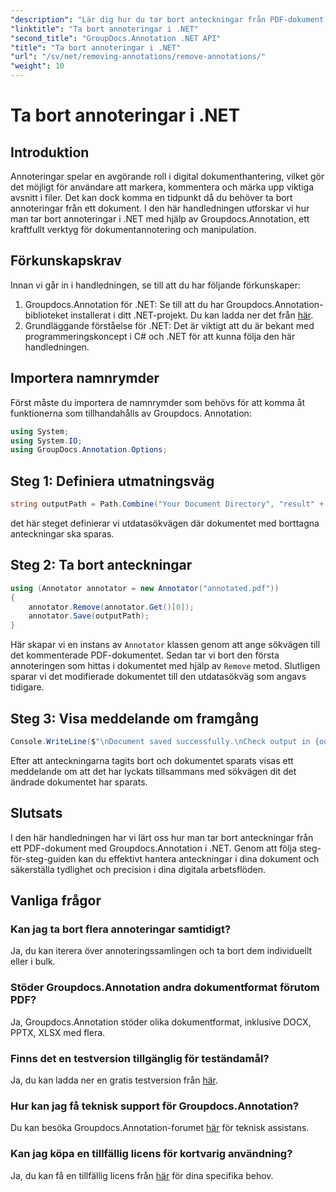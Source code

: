 ```yaml
---
"description": "Lär dig hur du tar bort anteckningar från PDF-dokument med Groupdocs.Annotation i .NET. Förenkla din digitala dokumenthanteringsprocess."
"linktitle": "Ta bort annoteringar i .NET"
"second_title": "GroupDocs.Annotation .NET API"
"title": "Ta bort annoteringar i .NET"
"url": "/sv/net/removing-annotations/remove-annotations/"
"weight": 10
---
```


# Ta bort annoteringar i .NET

## Introduktion
Annoteringar spelar en avgörande roll i digital dokumenthantering, vilket gör det möjligt för användare att markera, kommentera och märka upp viktiga avsnitt i filer. Det kan dock komma en tidpunkt då du behöver ta bort annoteringar från ett dokument. I den här handledningen utforskar vi hur man tar bort annoteringar i .NET med hjälp av Groupdocs.Annotation, ett kraftfullt verktyg för dokumentannotering och manipulation.
## Förkunskapskrav
Innan vi går in i handledningen, se till att du har följande förkunskaper:
1. Groupdocs.Annotation för .NET: Se till att du har Groupdocs.Annotation-biblioteket installerat i ditt .NET-projekt. Du kan ladda ner det från [här](https://releases.groupdocs.com/annotation/net/).
2. Grundläggande förståelse för .NET: Det är viktigt att du är bekant med programmeringskoncept i C# och .NET för att kunna följa den här handledningen.

## Importera namnrymder
Först måste du importera de namnrymder som behövs för att komma åt funktionerna som tillhandahålls av Groupdocs. Annotation:
```csharp
using System;
using System.IO;
using GroupDocs.Annotation.Options;
```
## Steg 1: Definiera utmatningsväg
```csharp
string outputPath = Path.Combine("Your Document Directory", "result" + Path.GetExtension("input.pdf"));
```
det här steget definierar vi utdatasökvägen där dokumentet med borttagna anteckningar ska sparas.
## Steg 2: Ta bort anteckningar
```csharp
using (Annotator annotator = new Annotator("annotated.pdf"))
{
    annotator.Remove(annotator.Get()[0]);
    annotator.Save(outputPath);
}
```
Här skapar vi en instans av `Annotator` klassen genom att ange sökvägen till det kommenterade PDF-dokumentet. Sedan tar vi bort den första annoteringen som hittas i dokumentet med hjälp av `Remove` metod. Slutligen sparar vi det modifierade dokumentet till den utdatasökväg som angavs tidigare.
## Steg 3: Visa meddelande om framgång
```csharp
Console.WriteLine($"\nDocument saved successfully.\nCheck output in {outputPath}.");
```
Efter att anteckningarna tagits bort och dokumentet sparats visas ett meddelande om att det har lyckats tillsammans med sökvägen dit det ändrade dokumentet har sparats.

## Slutsats
I den här handledningen har vi lärt oss hur man tar bort anteckningar från ett PDF-dokument med Groupdocs.Annotation i .NET. Genom att följa steg-för-steg-guiden kan du effektivt hantera anteckningar i dina dokument och säkerställa tydlighet och precision i dina digitala arbetsflöden.
## Vanliga frågor
### Kan jag ta bort flera annoteringar samtidigt?
Ja, du kan iterera över annoteringssamlingen och ta bort dem individuellt eller i bulk.
### Stöder Groupdocs.Annotation andra dokumentformat förutom PDF?
Ja, Groupdocs.Annotation stöder olika dokumentformat, inklusive DOCX, PPTX, XLSX med flera.
### Finns det en testversion tillgänglig för teständamål?
Ja, du kan ladda ner en gratis testversion från [här](https://releases.groupdocs.com/).
### Hur kan jag få teknisk support för Groupdocs.Annotation?
Du kan besöka Groupdocs.Annotation-forumet [här](https://forum.groupdocs.com/c/annotation/10) för teknisk assistans.
### Kan jag köpa en tillfällig licens för kortvarig användning?
Ja, du kan få en tillfällig licens från [här](https://purchase.groupdocs.com/temporary-license/) för dina specifika behov.